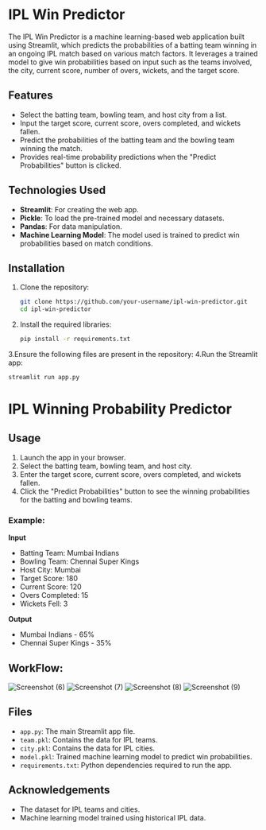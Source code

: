 # IPL Win Predictor

The IPL Win Predictor is a machine learning-based web application built using Streamlit, which predicts the probabilities of a batting team winning in an ongoing IPL match based on various match factors. It leverages a trained model to give win probabilities based on input such as the teams involved, the city, current score, number of overs, wickets, and the target score.

## Features

- Select the batting team, bowling team, and host city from a list.
- Input the target score, current score, overs completed, and wickets fallen.
- Predict the probabilities of the batting team and the bowling team winning the match.
- Provides real-time probability predictions when the "Predict Probabilities" button is clicked.

## Technologies Used

- **Streamlit**: For creating the web app.
- **Pickle**: To load the pre-trained model and necessary datasets.
- **Pandas**: For data manipulation.
- **Machine Learning Model**: The model used is trained to predict win probabilities based on match conditions.

## Installation

1. Clone the repository:

   ```bash
   git clone https://github.com/your-username/ipl-win-predictor.git
   cd ipl-win-predictor
2. Install the required libraries:

   ```bash
   pip install -r requirements.txt
3.Ensure the following files are present in the repository:
4.Run the Streamlit app:
  ```bash
  streamlit run app.py
 ```
# IPL Winning Probability Predictor

## Usage

1. Launch the app in your browser.
2. Select the batting team, bowling team, and host city.
3. Enter the target score, current score, overs completed, and wickets fallen.
4. Click the "Predict Probabilities" button to see the winning probabilities for the batting and bowling teams.

### Example:

**Input**
- Batting Team: Mumbai Indians
- Bowling Team: Chennai Super Kings
- Host City: Mumbai
- Target Score: 180
- Current Score: 120
- Overs Completed: 15
- Wickets Fell: 3

**Output**
- Mumbai Indians - 65%
- Chennai Super Kings - 35%

## WorkFlow:
![Screenshot (6)](https://github.com/user-attachments/assets/851d25ea-4cb4-427a-bb81-097ea9848398)
![Screenshot (7)](https://github.com/user-attachments/assets/d01f69cb-dd8a-4fdc-b0eb-3e74103aeb08)
![Screenshot (8)](https://github.com/user-attachments/assets/98bab46a-d983-47a1-9022-57a7b468ba9a)
![Screenshot (9)](https://github.com/user-attachments/assets/48536db5-68d0-4bf6-9cb6-34e2326398ea)




## Files

- `app.py`: The main Streamlit app file.
- `team.pkl`: Contains the data for IPL teams.
- `city.pkl`: Contains the data for IPL cities.
- `model.pkl`: Trained machine learning model to predict win probabilities.
- `requirements.txt`: Python dependencies required to run the app.

## Acknowledgements

- The dataset for IPL teams and cities.
- Machine learning model trained using historical IPL data.
